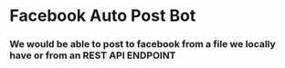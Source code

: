 # Facebook Auto Post Bot

### We would be able to post to facebook from a file we locally have or from an REST API ENDPOINT
